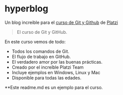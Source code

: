 # hyperblog
Un blog increible para el [ curso de Git y Github](https://platzi.com/cursos/git-github/ " curso de Git y Github") de [Platzi](https://platzi.com/ "Platzi")
>El curso de Git y GitHub.

En este curso vemos de todo:
* Todos los comandos de Git.
* El flujo de trabajo en GitHub.
* El verdadero amor por las buenas prácticas.
* Creado por el increíble Platzi Team
* Incluye ejemplos en Windows, Linux y Mac
* Disponible para todas las edades.

**Este readme.md es un ejemplo para el curso.
